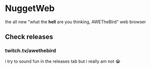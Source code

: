 # NuggetWeb
the all new "what the **hell** are you thinking, AWETheBird" web browser

## Check releases

### twitch.tv/awethebird 

i try to sound fun in the releases tab but i really am not 😭